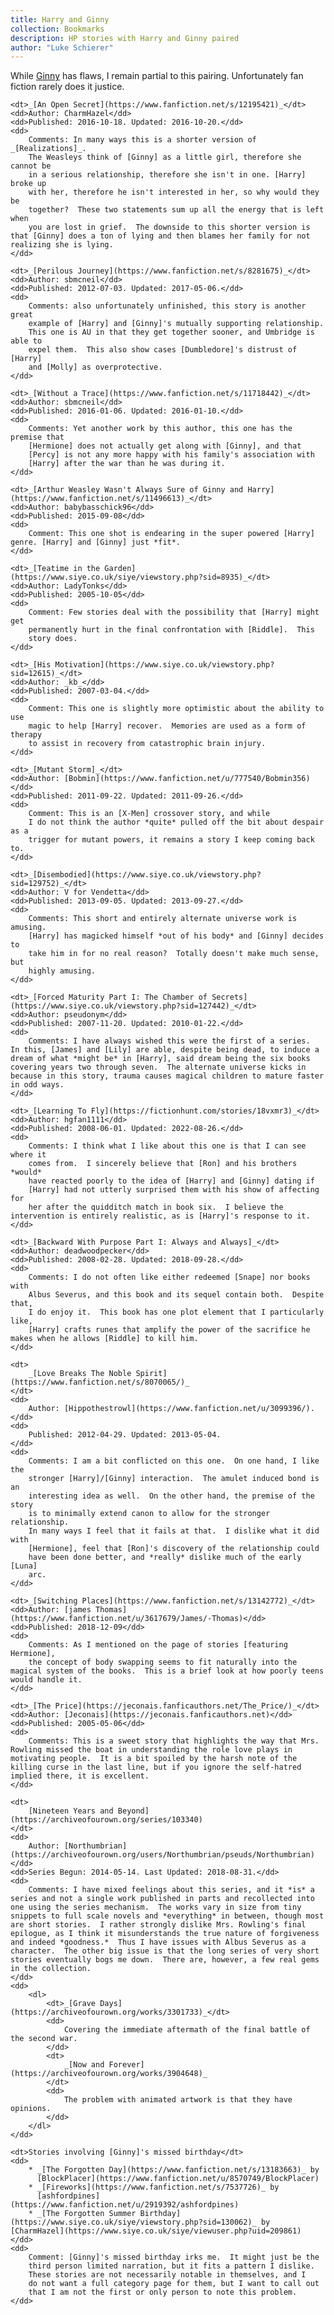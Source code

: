 ```yaml
---
title: Harry and Ginny
collection: Bookmarks
description: HP stories with Harry and Ginny paired
author: "Luke Schierer"
---
```


While [Ginny] has flaws, I remain partial to this pairing. Unfortunately fan
fiction rarely does it justice.

<dl>


    <dt>_[An Open Secret](https://www.fanfiction.net/s/12195421)_</dt>
    <dd>Author: CharmHazel</dd>
    <dd>Published: 2016-10-18. Updated: 2016-10-20.</dd>
    <dd>
        Comments: In many ways this is a shorter version of _[Realizations]_.
        The Weasleys think of [Ginny] as a little girl, therefore she cannot be
        in a serious relationship, therefore she isn't in one. [Harry] broke up
        with her, therefore he isn't interested in her, so why would they be
        together?  These two statements sum up all the energy that is left when
        you are lost in grief.  The downside to this shorter version is that [Ginny] does a ton of lying and then blames her family for not realizing she is lying.
    </dd>

    <dt>_[Perilous Journey](https://www.fanfiction.net/s/8281675)_</dt>
    <dd>Author: sbmcneil</dd>
    <dd>Published: 2012-07-03. Updated: 2017-05-06.</dd>
    <dd>
        Comments: also unfortunately unfinished, this story is another great
        example of [Harry] and [Ginny]'s mutually supporting relationship.
        This one is AU in that they get together sooner, and Umbridge is able to
        expel them.  This also show cases [Dumbledore]'s distrust of [Harry]
        and [Molly] as overprotective.
    </dd>

    <dt>_[Without a Trace](https://www.fanfiction.net/s/11718442)_</dt>
    <dd>Author: sbmcneil</dd>
    <dd>Published: 2016-01-06. Updated: 2016-01-10.</dd>
    <dd>
        Comments: Yet another work by this author, this one has the premise that
        [Hermione] does not actually get along with [Ginny], and that
        [Percy] is not any more happy with his family's association with
        [Harry] after the war than he was during it.
    </dd>

    <dt>_[Arthur Weasley Wasn't Always Sure of Ginny and Harry](https://www.fanfiction.net/s/11496613)_</dt>
    <dd>Author: babybasschick96</dd>
    <dd>Published: 2015-09-08</dd>
    <dd>
        Comment: This one shot is endearing in the super powered [Harry] genre. [Harry] and [Ginny] just *fit*.
    </dd>

    <dt>_[Teatime in the Garden](https://www.siye.co.uk/siye/viewstory.php?sid=8935)_</dt>
    <dd>Author: LadyTonks</dd>
    <dd>Published: 2005-10-05</dd>
    <dd>
        Comment: Few stories deal with the possibility that [Harry] might get
        permanently hurt in the final confrontation with [Riddle].  This
        story does.
    </dd>

    <dt>_[His Motivation](https://www.siye.co.uk/viewstory.php?sid=12615)_</dt>
    <dd>Author: _kb_</dd>
    <dd>Published: 2007-03-04.</dd>
    <dd>
        Comment: This one is slightly more optimistic about the ability to use
        magic to help [Harry] recover.  Memories are used as a form of therapy
        to assist in recovery from catastrophic brain injury.
    </dd>

    <dt>_[Mutant Storm]_</dt>
    <dd>Author: [Bobmin](https://www.fanfiction.net/u/777540/Bobmin356)</dd>
    <dd>Published: 2011-09-22. Updated: 2011-09-26.</dd>
    <dd>
        Comment: This is an [X-Men] crossover story, and while
        I do not think the author *quite* pulled off the bit about despair as a
        trigger for mutant powers, it remains a story I keep coming back to.
    </dd>

    <dt>_[Disembodied](https://www.siye.co.uk/viewstory.php?sid=129752)_</dt>
    <dd>Author: V for Vendetta</dd>
    <dd>Published: 2013-09-05. Updated: 2013-09-27.</dd>
    <dd>
        Comments: This short and entirely alternate universe work is amusing.
        [Harry] has magicked himself *out of his body* and [Ginny] decides to
        take him in for no real reason?  Totally doesn't make much sense, but
        highly amusing.
    </dd>

    <dt>_[Forced Maturity Part I: The Chamber of Secrets](https://www.siye.co.uk/viewstory.php?sid=127442)_</dt>
    <dd>Author: pseudonym</dd>
    <dd>Published: 2007-11-20. Updated: 2010-01-22.</dd>
    <dd>
        Comments: I have always wished this were the first of a series.  In this, [James] and [Lily] are able, despite being dead, to induce a dream of what *might be* in [Harry], said dream being the six books covering years two through seven.  The alternate universe kicks in because in this story, trauma causes magical children to mature faster in odd ways.
    </dd>

    <dt>_[Learning To Fly](https://fictionhunt.com/stories/18vxmr3)_</dt>
    <dd>Author: hgfan1111</dd>
    <dd>Published: 2008-06-01. Updated: 2022-08-26.</dd>
    <dd>
        Comments: I think what I like about this one is that I can see where it
        comes from.  I sincerely believe that [Ron] and his brothers *would*
        have reacted poorly to the idea of [Harry] and [Ginny] dating if
        [Harry] had not utterly surprised them with his show of affecting for
        her after the quidditch match in book six.  I believe the intervention is entirely realistic, as is [Harry]'s response to it.
    </dd>

    <dt>_[Backward With Purpose Part I: Always and Always]_</dt>
    <dd>Author: deadwoodpecker</dd>
    <dd>Published: 2008-02-28. Updated: 2018-09-28.</dd>
    <dd>
        Comments: I do not often like either redeemed [Snape] nor books with
        Albus Severus, and this book and its sequel contain both.  Despite that,
        I do enjoy it.  This book has one plot element that I particularly like,
        [Harry] crafts runes that amplify the power of the sacrifice he makes when he allows [Riddle] to kill him.
    </dd>

    <dt>
        _[Love Breaks The Noble Spirit](https://www.fanfiction.net/s/8070065/)_
    </dt>
    <dd>
        Author: [Hippothestrowl](https://www.fanfiction.net/u/3099396/).
    </dd>
    <dd>
        Published: 2012-04-29. Updated: 2013-05-04.
    </dd>
    <dd>
        Comments: I am a bit conflicted on this one.  On one hand, I like the
        stronger [Harry]/[Ginny] interaction.  The amulet induced bond is an
        interesting idea as well.  On the other hand, the premise of the story
        is to minimally extend canon to allow for the stronger relationship.
        In many ways I feel that it fails at that.  I dislike what it did with
        [Hermione], feel that [Ron]'s discovery of the relationship could
        have been done better, and *really* dislike much of the early [Luna]
        arc.
    </dd>

    <dt>_[Switching Places](https://www.fanfiction.net/s/13142772)_</dt>
    <dd>Author: [james Thomas](https://www.fanfiction.net/u/3617679/James/-Thomas)</dd>
    <dd>Published: 2018-12-09</dd>
    <dd>
        Comments: As I mentioned on the page of stories [featuring Hermione],
        the concept of body swapping seems to fit naturally into the magical system of the books.  This is a brief look at how poorly teens would handle it.
    </dd>

    <dt>_[The Price](https://jeconais.fanficauthors.net/The_Price/)_</dt>
    <dd>Author: [Jeconais](https://jeconais.fanficauthors.net)</dd>
    <dd>Published: 2005-05-06</dd>
    <dd>
        Comments: This is a sweet story that highlights the way that Mrs. Rowling missed the boat in understanding the role love plays in motivating people.  It is a bit spoiled by the harsh note of the killing curse in the last line, but if you ignore the self-hatred implied there, it is excellent.
    </dd>

    <dt>
        [Nineteen Years and Beyond](https://archiveofourown.org/series/103340)
    </dt>
    <dd>
        Author: [Northumbrian](https://archiveofourown.org/users/Northumbrian/pseuds/Northumbrian)
    </dd>
    <dd>Series Begun: 2014-05-14. Last Updated: 2018-08-31.</dd>
    <dd>
        Comments: I have mixed feelings about this series, and it *is* a series and not a single work published in parts and recollected into one using the series mechanism.  The works vary in size from tiny snippets to full scale novels and *everything* in between, though most are short stories.  I rather strongly dislike Mrs. Rowling's final epilogue, as I think it misunderstands the true nature of forgiveness and indeed *goodness.*  Thus I have issues with Albus Severus as a character.  The other big issue is that the long series of very short stories eventually bogs me down.  There are, however, a few real gems in the collection.
    </dd>
    <dd>
        <dl>
            <dt>_[Grave Days](https://archiveofourown.org/works/3301733)_</dt>
            <dd>
                Covering the immediate aftermath of the final battle of the second war.
            </dd>
            <dt>
                _[Now and Forever](https://archiveofourown.org/works/3904648)_
            </dt>
            <dd>
                The problem with animated artwork is that they have opinions.
            </dd>
        </dl>
    </dd>

    <dt>Stories involving [Ginny]'s missed birthday</dt>
    <dd>
        * _[The Forgotten Day](https://www.fanfiction.net/s/13183663)_ by
          [BlockPlacer](https://www.fanfiction.net/u/8570749/BlockPlacer)
        * _[Fireworks](https://www.fanfiction.net/s/7537726)_ by
          [ashfordpines](https://www.fanfiction.net/u/2919392/ashfordpines)
        * _[The Forgotten Summer Birthday](https://www.siye.co.uk/siye/viewstory.php?sid=130062)_ by [CharmHazel](https://www.siye.co.uk/siye/viewuser.php?uid=209861)
    </dd>
    <dd>
        Comment: [Ginny]'s missed birthday irks me.  It might just be the
        third person limited narration, but it fits a pattern I dislike.
        These stories are not necessarily notable in themselves, and I
        do not want a full category page for them, but I want to call out
        that I am not the first or only person to note this problem.
    </dd>

</dl>

[The Hidden Hero]: https://www.fanfiction.net/s/3995826
[featuring Hermione]: ../featuring_hermione/
[Luna]: /Harrypedia/people/lovegood/luna//
[Remus]: /Harrypedia/people/lupin/remus_john//
[Grimmauld Place]: /Harrypedia/grimmauld_place/
[Lucius]: /Harrypedia/people/malfoy/lucius_abraxas//
[Horcruxes]: /Harrypedia/magic/dark/horcruxes/
[Dumbledore]: /Harrypedia/people/dumbledore/albus_percival_wulfric_brian//
[Snape]: /Harrypedia/people/snape/severus//
[Draco]: /Harrypedia/people/malfoy/draco_lucius//
[Realizations]: https://www.fanfiction.net/s/7875381

[^220711-1]:
    Mrs. J. K. Rowling.
    _[Harry Potter and the Prisoner of Azkaban](https://www.goodreads.com/book/show/5.Harry_Potter_and_the_Prisoner_of_Azkaban)_
    © 2000 Pottermore Limited. American Kindle Edition. p 70.

[X-Men]: https://en.wikipedia.com/wiki/X-Men
[Mutant Storm]: https://www.fanfiction.net/s/7404056
[Backward With Purpose Part I: Always and Always]: https://www.fanfiction.net/s/4101650
[James]: /Harrypedia/people/Potter/James//
[Lily]: /Harrypedia/people/evans/lily_j//
[Riddle]: /Harrypedia/people/riddle/tom_marvolo//
[Harry]: /Harrypedia/people/Potter/Harry_James//
[Percy]: /Harrypedia/people/weasley/percy_ignatius//
[Ginny]: /Harrypedia/people/weasley/ginevra_molly//
[Molly]: /Harrypedia/people/prewett/molly//
[Hermione]: /Harrypedia/people/granger/hermione_jean//
[Ron]: /Harrypedia/people/weasley/ronald_bilius//
[Sirius]: /Harrypedia/people/black/sirius_iii//
[Lupin]: /Harrypedia/people/lupin/remus_john//
